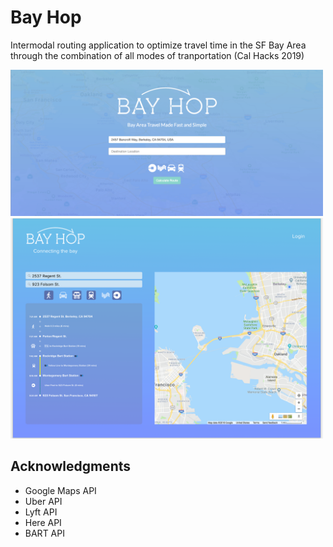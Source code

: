 # Bay Hop
Intermodal routing application to optimize travel time in the SF Bay Area through the combination of all modes of tranportation (Cal Hacks 2019)

<img src="img/home.png" width="500">
<img src="img/results.png" width="500">

## Acknowledgments

* Google Maps API
* Uber API
* Lyft API
* Here API
* BART API
